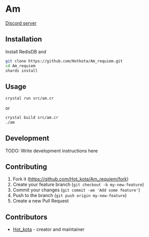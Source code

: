 # Am

[Discord server](https://discord.gg/rgsV2AQ)

## Installation

Install RedisDB and

```bash
git clone https://github.com/Hotkota/Am_requiem.git
cd Am_requiem
shards install
```

## Usage

```bash
crystal run src/am.cr
```
or

```bash
crystal build src/am.cr
./am
```

## Development

TODO: Write development instructions here

## Contributing

1. Fork it (<https://github.com/Hot_kota/Am_requiem/fork>)
2. Create your feature branch (`git checkout -b my-new-feature`)
3. Commit your changes (`git commit -am 'Add some feature'`)
4. Push to the branch (`git push origin my-new-feature`)
5. Create a new Pull Request

## Contributors

- [Hot_kota](https://github.com/Hotkota) - creator and maintainer
